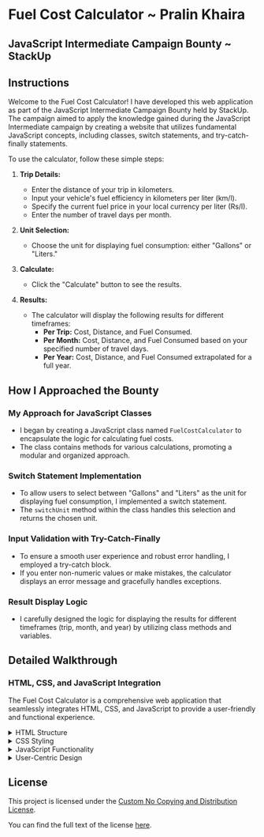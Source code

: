 
# Fuel Cost Calculator ~ Pralin Khaira

## JavaScript Intermediate Campaign Bounty ~ StackUp

## Instructions

Welcome to the Fuel Cost Calculator! I have developed this web application as part of the JavaScript Intermediate Campaign Bounty held by StackUp. The campaign aimed to apply the knowledge gained during the JavaScript Intermediate campaign by creating a website that utilizes fundamental JavaScript concepts, including classes, switch statements, and try-catch-finally statements.

To use the calculator, follow these simple steps:

1. **Trip Details:**
   - Enter the distance of your trip in kilometers.
   - Input your vehicle's fuel efficiency in kilometers per liter (km/l).
   - Specify the current fuel price in your local currency per liter (Rs/l).
   - Enter the number of travel days per month.

2. **Unit Selection:**
   - Choose the unit for displaying fuel consumption: either "Gallons" or "Liters."

3. **Calculate:**
   - Click the "Calculate" button to see the results.

4. **Results:**
   - The calculator will display the following results for different timeframes:
     - **Per Trip:** Cost, Distance, and Fuel Consumed.
     - **Per Month:** Cost, Distance, and Fuel Consumed based on your specified number of travel days.
     - **Per Year:** Cost, Distance, and Fuel Consumed extrapolated for a full year.

## How I Approached the Bounty

### My Approach for JavaScript Classes
- I began by creating a JavaScript class named `FuelCostCalculator` to encapsulate the logic for calculating fuel costs.
- The class contains methods for various calculations, promoting a modular and organized approach.

### Switch Statement Implementation
- To allow users to select between "Gallons" and "Liters" as the unit for displaying fuel consumption, I implemented a switch statement.
- The `switchUnit` method within the class handles this selection and returns the chosen unit.

### Input Validation with Try-Catch-Finally
- To ensure a smooth user experience and robust error handling, I employed a try-catch block.
- If you enter non-numeric values or make mistakes, the calculator displays an error message and gracefully handles exceptions.

### Result Display Logic
- I carefully designed the logic for displaying the results for different timeframes (trip, month, and year) by utilizing class methods and variables.

## Detailed Walkthrough

### HTML, CSS, and JavaScript Integration

The Fuel Cost Calculator is a comprehensive web application that seamlessly integrates HTML, CSS, and JavaScript to provide a user-friendly and functional experience.

<details> 
<summary>HTML Structure</summary>

The foundation of this project is built upon HTML. The HTML structure forms the basis of the user interface, creating a clear and structured layout for input fields, buttons, and result displays. It allows users to input essential trip details, such as distance, fuel efficiency, fuel price, and travel days per month.

</details>

<details> 
<summary>CSS Styling</summary>

CSS is employed to enhance the visual appeal and usability of the calculator. The CSS file, named "styles.css," applies styles and layouts to HTML elements. It ensures a consistent design across different devices, maintaining readability and a pleasant aesthetic. Elements like labels, input fields, buttons, and result boxes are styled to create an intuitive and visually appealing interface.

</details>

<details> 
<summary>JavaScript Functionality</summary>

JavaScript brings life to the calculator. It enables dynamic calculations and user interactions. In this project, JavaScript is organized into a class named `FuelCostCalculator` to promote modularity and maintainability.

- My Approach for JavaScript Classes

I started by creating the `FuelCostCalculator` class, which encapsulates the logic for calculating fuel costs. This class contains methods for various calculations, such as determining the cost, distance, and fuel consumed for a single trip, a month, or a full year. It promotes a structured and organized approach to handling the core functionalities of the calculator.

- Switch Statement Implementation

To offer users the flexibility to choose between "Gallons" and "Liters" as the unit for displaying fuel consumption, I implemented a switch statement within the `FuelCostCalculator` class. The `switchUnit` method handles this selection and returns the chosen unit. This demonstrates the versatility and power of switch statements in handling user preferences.

- Input Validation with Try-Catch-Finally

A crucial aspect of the project is robust input validation. To ensure a smooth user experience and graceful error handling, I employed a try-catch block in JavaScript. This mechanism detects and manages exceptions, especially when users input non-numeric values or make mistakes. When errors occur, the calculator displays an error message, preventing crashes and providing a user-friendly experience.

</details>

<details> 
<summary>User-Centric Design</summary>

My approach throughout the project was focused on creating a user-centric design. The combination of HTML for structure, CSS for aesthetics, and JavaScript for functionality ensures that the Fuel Cost Calculator is user-friendly, efficient, and well-structured.

This project not only serves as a practical tool for trip planning but also showcases the practical application of JavaScript concepts learned during the JavaScript Intermediate Campaign. I hope you find it useful, and please don't hesitate to provide me with any feedback for further improvements!

</details>

## License

This project is licensed under the [Custom No Copying and Distribution License](https://github.com/pralinkhaira/Fuel-Cost-Calculator-FCC/blob/main/LICENSE).

You can find the full text of the license [here](https://raw.githubusercontent.com/pralinkhaira/Fuel-Cost-Calculator-FCC/main/LICENSE).
